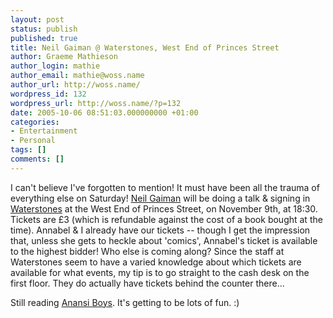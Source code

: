 ```yaml
---
layout: post
status: publish
published: true
title: Neil Gaiman @ Waterstones, West End of Princes Street
author: Graeme Mathieson
author_login: mathie
author_email: mathie@woss.name
author_url: http://woss.name/
wordpress_id: 132
wordpress_url: http://woss.name/?p=132
date: 2005-10-06 08:51:03.000000000 +01:00
categories:
- Entertainment
- Personal
tags: []
comments: []
---
```

I can't believe I've forgotten to mention!  It must have been all the trauma of everything else on Saturday!  <a href="http://www.neilgaiman.com/journal/journal.asp" title="Neil Gaiman's journal">Neil Gaiman</a> will be doing a talk &amp; signing in <a href="http://www.waterstones.co.uk/">Waterstones</a> at the West End of Princes Street, on November 9th, at 18:30.  Tickets are &pound;3 (which is refundable against the cost of a book bought at the time).  Annabel &amp; I already have our tickets -- though I get the impression that, unless she gets to heckle about 'comics', Annabel's ticket is available to the highest bidder!  Who else is coming along?  Since the staff at Waterstones seem to have a varied knowledge about which tickets are available for what events, my tip is to go straight to the cash desk on the first floor.  They do actually have tickets behind the counter there...

Still reading <a href="http://www.amazon.co.uk/exec/obidos/ASIN/0755305078/mathieoftheen-21">Anansi Boys</a>.  It's getting to be lots of fun. :)
